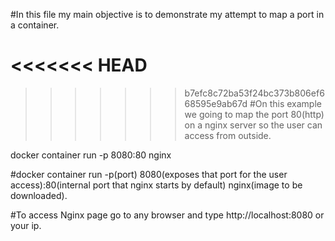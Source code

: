 #In this file my main objective is to demonstrate my attempt to map a port in a container. 

<<<<<<< HEAD
=======

>>>>>>> b7efc8c72ba53f24bc373b806ef668595e9ab67d
#On this example we going to map the port 80(http) on a nginx server so the user can access from outside.
 

docker container run -p 8080:80 nginx


#docker container run -p(port) 8080(exposes that port for the user access):80(internal port that nginx starts by default) nginx(image to be downloaded). 

#To access Nginx page go to any browser and type http://localhost:8080 or your ip.
